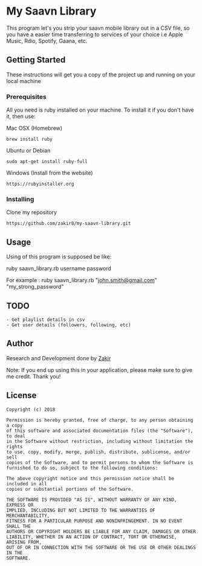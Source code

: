 # My Saavn Library

This program let's you strip your saavn mobile library out in a CSV file, so you have a easier time transferring to services of your choice i.e Apple Music, Rdio, Spotify, Gaana, etc. 

## Getting Started

These instructions will get you a copy of the project up and running on your local machine

### Prerequisites

All you need is ruby installed on your machine. To install it if you don't have it, then use:

Mac OSX (Homebrew)
```
brew install ruby
```

Ubuntu or Debian
```
sudo apt-get install ruby-full
```

Windows (Install from the website)
```
https://rubyinstaller.org
```

### Installing

Clone my repository

```
https://github.com/zakir8/my-saavn-library.git
```

## Usage

Using of this program is supposed be like:

ruby saavn_library.rb username password

For example : ruby saavn_library.rb "john.smith@gmail.com" "my_strong_password"

## TODO
    - Get playlist details in csv
    - Get user details (followers, following, etc)

## Author

Research and Development done by [Zakir](http://zakirq.com)

Note: If you end up using this in your application, please make sure to give me credit. Thank you!


## License

```
Copyright (c) 2018

Permission is hereby granted, free of charge, to any person obtaining a copy
of this software and associated documentation files (the "Software"), to deal
in the Software without restriction, including without limitation the rights
to use, copy, modify, merge, publish, distribute, sublicense, and/or sell
copies of the Software, and to permit persons to whom the Software is
furnished to do so, subject to the following conditions:

The above copyright notice and this permission notice shall be included in all
copies or substantial portions of the Software.

THE SOFTWARE IS PROVIDED "AS IS", WITHOUT WARRANTY OF ANY KIND, EXPRESS OR
IMPLIED, INCLUDING BUT NOT LIMITED TO THE WARRANTIES OF MERCHANTABILITY,
FITNESS FOR A PARTICULAR PURPOSE AND NONINFRINGEMENT. IN NO EVENT SHALL THE
AUTHORS OR COPYRIGHT HOLDERS BE LIABLE FOR ANY CLAIM, DAMAGES OR OTHER
LIABILITY, WHETHER IN AN ACTION OF CONTRACT, TORT OR OTHERWISE, ARISING FROM,
OUT OF OR IN CONNECTION WITH THE SOFTWARE OR THE USE OR OTHER DEALINGS IN THE
SOFTWARE.
```
